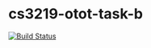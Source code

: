 # cs3219-otot-task-b

[![Build Status](https://travis-ci.com/rlrh/cs3219-otot-task-b.svg?branch=master)](https://travis-ci.com/rlrh/cs3219-otot-task-b)

